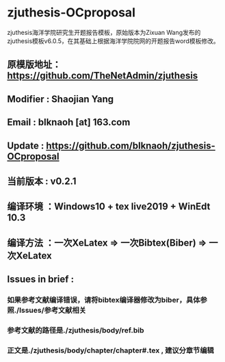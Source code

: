 # zjuthesis-OCproposal
zjuthesis海洋学院研究生开题报告模板，原始版本为Zixuan Wang发布的zjuthesis模板v6.0.5，在其基础上根据海洋学院院网的开题报告word模板修改。
## 原模版地址：https://github.com/TheNetAdmin/zjuthesis

## Modifier : Shaojian Yang 
## Email    : blknaoh [at] 163.com
## Update   : https://github.com/blknaoh/zjuthesis-OCproposal
## 当前版本 : v0.2.1
## 编译环境 ：Windows10 + tex live2019 + WinEdt 10.3
## 编译方法 ：一次XeLatex => 一次Bibtex(Biber) => 一次XeLatex
## Issues in brief :
### 如果参考文献编译错误，请将bibtex编译器修改为biber，具体参照./Issues/参考文献相关
### 参考文献的路径是./zjuthesis/body/ref.bib
### 正文是./zjuthesis/body/chapter/chapter#.tex , 建议分章节编辑

